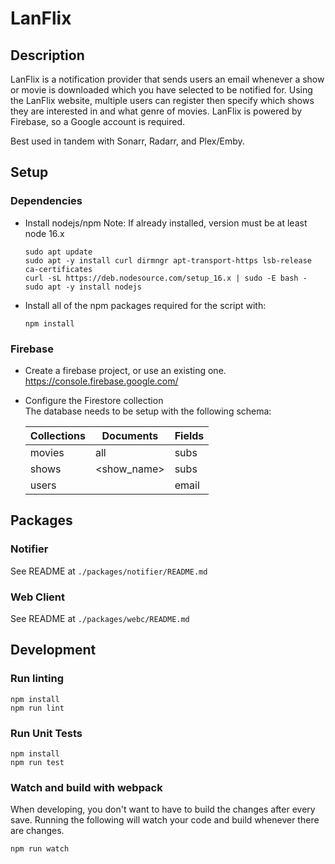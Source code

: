 # LanFlix

## Description

LanFlix is a notification provider that sends users an email whenever a show or movie is downloaded which you have selected to be notified for. Using the LanFlix website, multiple users can register then specify which shows they are interested in and what genre of movies. LanFlix is powered by Firebase, so a Google account is required.

Best used in tandem with Sonarr, Radarr, and Plex/Emby.

## Setup

### Dependencies

- Install nodejs/npm
  Note: If already installed, version must be at least node 16.x
  ```
  sudo apt update
  sudo apt -y install curl dirmngr apt-transport-https lsb-release ca-certificates
  curl -sL https://deb.nodesource.com/setup_16.x | sudo -E bash -
  sudo apt -y install nodejs
  ```
- Install all of the npm packages required for the script with:
  ```
  npm install
  ```

### Firebase

- Create a firebase project, or use an existing one.  
  https://console.firebase.google.com/

- Configure the Firestore collection  
  The database needs to be setup with the following schema:

  | Collections | Documents   | Fields |
  | ----------- | ----------- | ------ |
  | movies      | all         | subs   |
  | shows       | <show_name> | subs   |
  | users       | <name>      | email  |

## Packages
### Notifier
See README at `./packages/notifier/README.md`

### Web Client
See README at `./packages/webc/README.md`

## Development

### Run linting
```
npm install
npm run lint
```

### Run Unit Tests
```
npm install
npm run test
```

### Watch and build with webpack
When developing, you don't want to have to build the changes after every save. Running the following will watch your code and build whenever there are changes.
```
npm run watch
```
